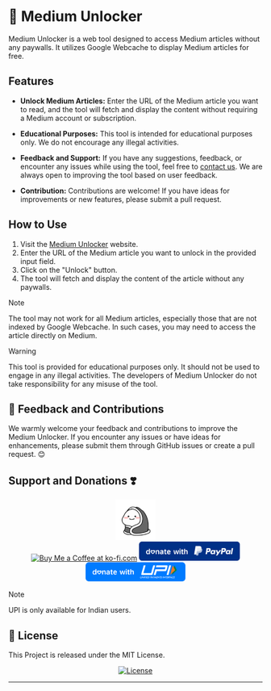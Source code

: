 # 📰 Medium Unlocker

Medium Unlocker is a web tool designed to access Medium articles without any paywalls. It utilizes Google Webcache to display Medium articles for free.

## Features

- **Unlock Medium Articles:** Enter the URL of the Medium article you want to read, and the tool will fetch and display the content without requiring a Medium account or subscription.

- **Educational Purposes:** This tool is intended for educational purposes only. We do not encourage any illegal activities.

- **Feedback and Support:** If you have any suggestions, feedback, or encounter any issues while using the tool, feel free to [contact us](https://socials.inulute.com). We are always open to improving the tool based on user feedback.

- **Contribution:** Contributions are welcome! If you have ideas for improvements or new features, please submit a pull request.

## How to Use

1. Visit the [Medium Unlocker](https://medium-unlocker.inulute.com) website.
2. Enter the URL of the Medium article you want to unlock in the provided input field.
3. Click on the "Unlock" button.
4. The tool will fetch and display the content of the article without any paywalls.

> [!NOTE]
> The tool may not work for all Medium articles, especially those that are not indexed by Google Webcache. In such cases, you may need to access the article directly on Medium.

> [!WARNING]
> This tool is provided for educational purposes only. It should not be used to engage in any illegal activities. The developers of Medium Unlocker do not take responsibility for any misuse of the tool.

## 📢 Feedback and Contributions

We warmly welcome your feedback and contributions to improve the Medium Unlocker. If you encounter any issues or have ideas for enhancements, please submit them through GitHub issues or create a pull request. 😊

## Support and Donations ❣️

<div align=center>
<img src="./assets/payment/dunno2.svg" alt="Dunno" width="80"/> 
      
</div>

  <div align="center">
    <a href="https://ko-fi.com/inulute">
        <img height='41' src='https://az743702.vo.msecnd.net/cdn/kofi3.png?v=0' alt='Buy Me a Coffee at ko-fi.com'></a>
  <a href="https://paypal.me/inulute"><img src="./assets/payment/paypal.svg" alt="PayPal" height="38" width="auto"></a>
  <a href="https://upi.inulute.com/">
      <img src="./assets/payment/upi.svg" alt="UPI Pay" height="38" width="auto">
  </a> <br>
</div>

> [!NOTE]  
> UPI is only available for Indian users.

## 📝 License

This Project is released under the MIT License.

<div align="center">

<a href="https://github.com/inulute/ai-gate/blob/main/LICENSE">
    <img src="https://img.shields.io/github/license/inulute/ai-gate?style=for-the-badge" alt="License">
  </a>

  </div>

---
